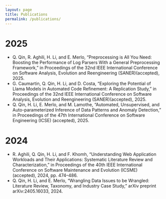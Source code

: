 ```yaml
---
layout: page
title: Publications
permalink: /publications/
---
```

# 2025

- Q. Qin, R. Aghili, H. Li, and E. Merlo, “Preprocessing is All You Need: Boosting the Performance of Log Parsers With a General Preprocessing Framework,” in Proceedings of the 32nd IEEE International Conference on Software Analysis, Evolution and Reengineering (SANER)(accepted), 2025.
- G. Caumartin, Q. Qin, H. Li, and D. Costa, “Exploring the Potential of Llama Models in Automated Code Refinement: A Replication Study,” in Proceedings of the 32nd IEEE International Conference on Software Analysis, Evolution and Reengineering (SANER)(accepted), 2025.
- Q. Qin, H. Li, E. Merlo, and M. Lamothe, “Automated, Unsupervised, and Auto-parameterized Inference of Data Patterns and Anomaly Detection,” in Proceedings of the 47th International Conference on Software Engineering (ICSE) (accepted), 2025.

# 2024
- R. Aghili, Q. Qin, H. Li, and F. Khomh, “Understanding Web Application Workloads and Their Applications: Systematic Literature Review and Characterization,” in Proceedings of the 40th IEEE International Conference on Software Maintenance and Evolution (ICSME) (accepted), 2024, pp. 474–486.
- Q. Qin, H. Li, and E. Merlo, “Wrangling Data Issues to be Wrangled: Literature Review, Taxonomy, and Industry Case Study,” arXiv preprint arXiv:2405.16033, 2024.

